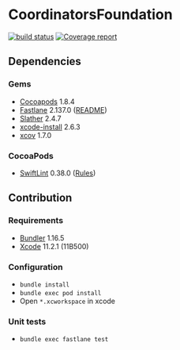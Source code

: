 # CoordinatorsFoundation

[![build status](https://git.railwaymen.org/ios/coordinatorsfoundation/badges/develop/build.svg)](https://git.railwaymen.org/ios/coordinatorsfoundation/pipelines) [![Coverage report](https://git.railwaymen.org/ios/coordinatorsfoundation/badges/develop/coverage.svg)](https://git.railwaymen.org/ios/coordinatorsfoundation/commits/develop)

## Dependencies

### Gems

- [Cocoapods](https://cocoapods.org) 1.8.4
- [Fastlane](https://fastlane.tools) 2.137.0 ([README](fastlane/README.md))
- [Slather](https://github.com/SlatherOrg/slather) 2.4.7
- [xcode-install](https://github.com/xcpretty/xcode-install) 2.6.3
- [xcov](https://github.com/nakiostudio/xcov) 1.7.0

### CocoaPods

- [SwiftLint](https://cocoapods.org/pods/SwiftLint) 0.38.0 ([Rules](.swiftlint.yml))

## Contribution

### Requirements

- [Bundler](https://bundler.io) 1.16.5
- [Xcode](https://developer.apple.com/xcode/) 11.2.1 (11B500)

### Configuration

- `bundle install`
- `bundle exec pod install`
- Open `*.xcworkspace` in xcode

### Unit tests

- `bundle exec fastlane test`
